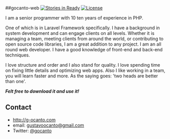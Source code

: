 ##gocanto-web
[![Stories in Ready](https://badge.waffle.io/gocanto/gocanto-web.svg?label=ready&title=Ready)](http://waffle.io/gocanto/gocanto-web)
[![License](https://poser.pugx.org/laravel/framework/license.svg)](https://packagist.org/packages/laravel/framework)

I am a senior programmer with 10 ten years of experience in PHP.

One of which is in Laravel Framework specifically. I have a background in system development and can engage clients on all levels. Whether it is managing a team, meeting clients from around the world, or contributing to open source code libraries, I am a great addition to any project. I am an all round web developer. I have a good knowledge of front-end and back-end techniques.

I love structure and order and I also stand for quality. I love spending time on fixing little details and optimizing web apps. Also I like working in a team, you will learn faster and more. As the saying goes: 'two heads are better than one'.

***Felt free to download it and use it!***

## Contact
* http://g-ocanto.com
* email: gustavoocanto@gmail.com
* Twitter: [@gocanto](https://twitter.com/gocanto "gocanto on twitter")
